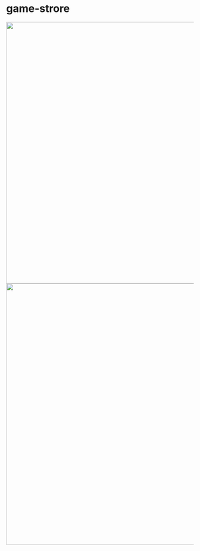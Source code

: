 # game-strore

<div align="center">
<img src="https://user-images.githubusercontent.com/105253015/193736433-58f4d7ff-1c6c-4d74-8ce8-125b3e3b29f1.png" width="700" />
</div>

<div align="center">
<img src="https://user-images.githubusercontent.com/105253015/193736719-926b88f1-2da1-45b6-bc4e-f2536a55b49f.png" width="700" />
</div>

